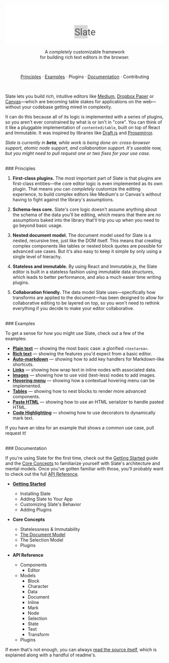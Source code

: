 

<p align="center"><img src="support/banner.png" /></p>

<p align="center">A <em>completely</em> customizable framework <br/>for building rich text editors in the browser.</p>
<br/>

<p align="center"><a href="#principles">Principles</a> · <a href="#examples">Examples</a> · Plugins · <a href="#documentation">Documentation</a> · Contributing</p>
<br/>

Slate lets you build rich, intuitive editors like [Medium](https://medium.com/), [Dropbox Paper](https://www.dropbox.com/paper) or [Canvas](https://usecanvas.com/)—which are becoming table stakes for applications on the web—without your codebase getting mired in complexity.

It can do this because all of its logic is implemented with a series of plugins, so you aren't ever constrained by what is or isn't in "core". You can think of it like a pluggable implementation of `contenteditable`, built on top of React and Immutable. It was inspired by libraries like [Draft.js](https://facebook.github.io/draft-js/) and [Prosemirror](http://prosemirror.net/).

_Slate is currently in **beta**, while work is being done on: cross-browser support, atomic node support, and collaboration support. It's useable now, but you might need to pull request one or two fixes for your use case._


<br/>
### Principles

1. **First-class plugins.** The most important part of Slate is that plugins are first-class entities—the core editor logic is even implemented as its own plugin. That means you can _completely_ customize the editing experience, to build complex editors like Medium's or Canvas's without having to fight against the library's assumptions.

2. **Schema-less core.** Slate's core logic doesn't assume anything about the schema of the data you'll be editing, which means that there are no assumptions baked into the library that'll trip you up when you need to go beyond basic usage.

3. **Nested document model.** The document model used for Slate is a nested, recursive tree, just like the DOM itself. This means that creating complex components like tables or nested block quotes are possible for advanced use cases. But it's also easy to keep it simple by only using a single level of hierachy.

4. **Stateless and immutable.** By using React and Immutable.js, the Slate editor is built in a stateless fashion using immutable data structures, which leads to better performance, and also a much easier time writing plugins.

5. **Collaboration friendly.** The data model Slate uses—specifically how transforms are applied to the document—has been designed to allow for collaborative editing to be layered on top, so you won't need to rethink everything if you decide to make your editor collaborative.


<br/>
### Examples

To get a sense for how you might use Slate, check out a few of the examples:

- [**Plain text**](examples/plain-text) — showing the most basic case: a glorified `<textarea>`.
- [**Rich text**](examples/rich-text) — showing the features you'd expect from a basic editor.
- [**Auto-markdown**](examples/auto-markdown) — showing how to add key handlers for Markdown-like shortcuts.
- [**Links**](examples/links) — showing how wrap text in inline nodes with associated data.
- [**Images**](examples/images) — showing how to use void (text-less) nodes to add images.
- [**Hovering menu**](examples/hovering-menu) — showing how a contextual hovering menu can be implemented.
- [**Tables**](examples/tables) — showing how to nest blocks to render more advanced components.
- [**Paste HTML**](examples/paste-html) — showing how to use an HTML serializer to handle pasted HTML.
- [**Code Highlighting**](examples/code-highlighting) — showing how to use decorators to dynamically mark text.

If you have an idea for an example that shows a common use case, pull request it!


<br/>
### Documentation

If you're using Slate for the first time, check out the [Getting Started](./docs/getting-started) guide and the [Core Concepts](./docs/concepts) to familiarize yourself with Slate's architecture and mental models. Once you've gotten familiar with those, you'll probably want to check out the full [API Reference](./docs/reference).

- [**Getting Started**](docs/getting-started.md)
  - Installing Slate
  - Adding Slate to Your App
  - Customizing Slate's Behavior
  - Adding Plugins

- **Core Concepts**
  - Statelessness & Immutability
  - [The Document Model](docs/getting-started.md#the-document-model)
  - The Selection Model
  - Plugins

- **API Reference**
  - Components
    - Editor
  - Models
    - Block
    - Character
    - Data
    - Document
    - Inline
    - Mark
    - Node
    - Selection
    - State
    - Text
    - Transform
  - Plugins

If even that's not enough, you can always [read the source itself](./lib), which is explained along with a handful of readme's.
